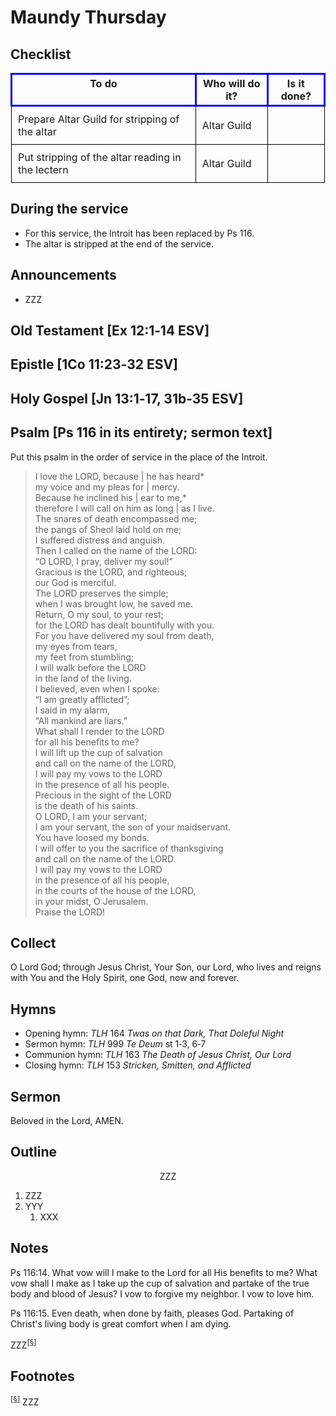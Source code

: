 <head>
<meta charset="utf-8">
<style>
th { text-align: center; font-weight: bold; vertical-align: baseline; border: 3px solid blue; }
td { border: 1px solid black; padding: 10px; }
.h { visibility: hidden; }
</style>
<title>sermon</title>
</head>

# Maundy Thursday

## Checklist

<table>
<tr>
<th>To do</th><th>Who will do it?</th><th>Is it done?</th>
</tr>
<tr>
<td>Prepare Altar Guild for stripping of the altar</td><td>Altar Guild</td><td></td>
</tr>
<tr>
<td>Put stripping of the altar reading in the lectern</td><td>Altar Guild</td><td></td>
</tr>
</table>

## During the service

* For this service, the Introit has been replaced by Ps 116.
* The altar is stripped at the end of the service.

## Announcements

* ZZZ

## Old Testament [Ex 12:1‑14 ESV]



## Epistle [1Co 11:23‑32 ESV]



## Holy Gospel [Jn 13:1‑17, 31b‑35 ESV]



## Psalm [Ps 116 in its entirety; sermon text]

Put this psalm in the order of service in the place of the Introit.

> I love the LORD, because | he has heard*  
> my voice and my pleas for | mercy.  
> Because he inclined his | ear to me,*  
> therefore I will call on him as long | as I live.  
> The snares of death encompassed me;  
> the pangs of Sheol laid hold on me;  
> I suffered distress and anguish.  
> Then I called on the name of the LORD:  
> “O LORD, I pray, deliver my soul!”  
> Gracious is the LORD, and righteous;  
> our God is merciful.  
> The LORD preserves the simple;  
> when I was brought low, he saved me.  
> Return, O my soul, to your rest;  
> for the LORD has dealt bountifully with you.  
> For you have delivered my soul from death,  
> my eyes from tears,  
> my feet from stumbling;  
> I will walk before the LORD  
> in the land of the living.  
> I believed, even when I spoke:  
> “I am greatly afflicted”;  
> I said in my alarm,  
> “All mankind are liars.”  
> What shall I render to the LORD  
> for all his benefits to me?  
> I will lift up the cup of salvation  
> and call on the name of the LORD,  
> I will pay my vows to the LORD  
> in the presence of all his people.  
> Precious in the sight of the LORD  
> is the death of his saints.  
> O LORD, I am your servant;  
> I am your servant, the son of your maidservant.  
> You have loosed my bonds.  
> I will offer to you the sacrifice of thanksgiving  
> and call on the name of the LORD.  
> I will pay my vows to the LORD  
> in the presence of all his people,  
> in the courts of the house of the LORD,  
> in your midst, O Jerusalem.  
> Praise the LORD!

## Collect

O Lord God; through Jesus Christ, Your Son, our Lord, who lives and reigns with You and the Holy Spirit, one God, now and forever.

## Hymns

* Opening hymn: _TLH_ 164 _Twas on that Dark, That Doleful Night_
* Sermon hymn: _TLH_ 999 _Te Deum_ st 1‑3, 6‑7
* Communion hymn: _TLH_ 163 _The Death of Jesus Christ, Our Lord_
* Closing hymn: _TLH_ 153 _Stricken, Smitten, and Afflicted_

## Sermon

Beloved in the Lord, AMEN.

## Outline

<center>ZZZ</center>

1. ZZZ
1. YYY
    1. XXX

## Notes

Ps 116:14. What vow will I make to the Lord for all His benefits to me?
What vow shall I make as I take up the cup of salvation and partake of the true body and blood of Jesus?
I vow to forgive my neighbor. I vow to love him.

Ps 116:15. Even death, when done by faith, pleases God.
Partaking of Christ's living body is great comfort when I am dying.

ZZZ<sup>[<a name="id0002" href="#ftn.id0002">§</a>]</sup>

## Footnotes

<sup>[<a name="ftn.id0002" href="#id0002">§</a>]</sup>
ZZZ


